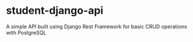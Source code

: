 # student-django-api

A simple API built using Django Rest Framework for basic CRUD operations with PostgreSQL
